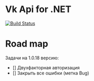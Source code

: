 # Vk Api for .NET

[![Build Status](https://travis-ci.org/vknet/vk.svg?branch=master)](https://travis-ci.org/vknet/vk)

# Road map
Задачи на 1.0.18 версию:
- [] Двухфакторная авторизация
- [] Закрыть все ошибки (метка Bug)
